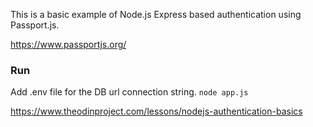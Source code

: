 This is a basic example of Node.js Express based authentication using Passport.js.

https://www.passportjs.org/

### Run

Add .env file for the DB url connection string.
`node app.js`

https://www.theodinproject.com/lessons/nodejs-authentication-basics